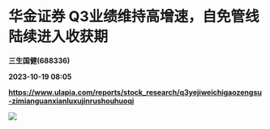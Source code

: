 # 华金证券 Q3业绩维持高增速，自免管线陆续进入收获期
**三生国健(688336)**

**2023-10-19 08:05**

**https://www.ulapia.com/reports/stock_research/q3yejiweichigaozengsu-zimianguanxianluxujinrushouhuoqi**

![](https://img.ulapia.com/thumbnails/stock_research/20231019/H3_AP202310191602052242_1.jpg)